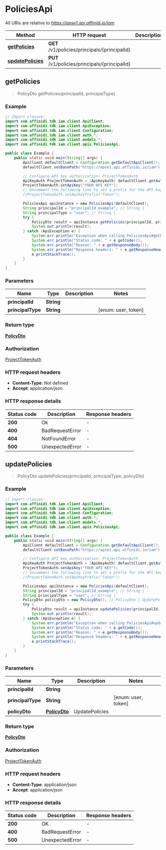 # PoliciesApi

All URIs are relative to *https://apse1.api.affinidi.io/iam*

| Method                                              | HTTP request                                  | Description |
| --------------------------------------------------- | --------------------------------------------- | ----------- |
| [**getPolicies**](PoliciesApi.md#getPolicies)       | **GET** /v1/policies/principals/{principalId} |             |
| [**updatePolicies**](PoliciesApi.md#updatePolicies) | **PUT** /v1/policies/principals/{principalId} |             |

## getPolicies

> PolicyDto getPolicies(principalId, principalType)

### Example

```java
// Import classes:
import com.affinidi.tdk.iam.client.ApiClient;
import com.affinidi.tdk.iam.client.ApiException;
import com.affinidi.tdk.iam.client.Configuration;
import com.affinidi.tdk.iam.client.auth.*;
import com.affinidi.tdk.iam.client.models.*;
import com.affinidi.tdk.iam.client.apis.PoliciesApi;

public class Example {
    public static void main(String[] args) {
        ApiClient defaultClient = Configuration.getDefaultApiClient();
        defaultClient.setBasePath("https://apse1.api.affinidi.io/iam");

        // Configure API key authorization: ProjectTokenAuth
        ApiKeyAuth ProjectTokenAuth = (ApiKeyAuth) defaultClient.getAuthentication("ProjectTokenAuth");
        ProjectTokenAuth.setApiKey("YOUR API KEY");
        // Uncomment the following line to set a prefix for the API key, e.g. "Token" (defaults to null)
        //ProjectTokenAuth.setApiKeyPrefix("Token");

        PoliciesApi apiInstance = new PoliciesApi(defaultClient);
        String principalId = "principalId_example"; // String |
        String principalType = "user"; // String |
        try {
            PolicyDto result = apiInstance.getPolicies(principalId, principalType);
            System.out.println(result);
        } catch (ApiException e) {
            System.err.println("Exception when calling PoliciesApi#getPolicies");
            System.err.println("Status code: " + e.getCode());
            System.err.println("Reason: " + e.getResponseBody());
            System.err.println("Response headers: " + e.getResponseHeaders());
            e.printStackTrace();
        }
    }
}
```

### Parameters

| Name              | Type       | Description | Notes               |
| ----------------- | ---------- | ----------- | ------------------- |
| **principalId**   | **String** |             |                     |
| **principalType** | **String** |             | [enum: user, token] |

### Return type

[**PolicyDto**](PolicyDto.md)

### Authorization

[ProjectTokenAuth](../README.md#ProjectTokenAuth)

### HTTP request headers

- **Content-Type**: Not defined
- **Accept**: application/json

### HTTP response details

| Status code | Description     | Response headers |
| ----------- | --------------- | ---------------- |
| **200**     | Ok              | -                |
| **400**     | BadRequestError | -                |
| **404**     | NotFoundError   | -                |
| **500**     | UnexpectedError | -                |

## updatePolicies

> PolicyDto updatePolicies(principalId, principalType, policyDto)

### Example

```java
// Import classes:
import com.affinidi.tdk.iam.client.ApiClient;
import com.affinidi.tdk.iam.client.ApiException;
import com.affinidi.tdk.iam.client.Configuration;
import com.affinidi.tdk.iam.client.auth.*;
import com.affinidi.tdk.iam.client.models.*;
import com.affinidi.tdk.iam.client.apis.PoliciesApi;

public class Example {
    public static void main(String[] args) {
        ApiClient defaultClient = Configuration.getDefaultApiClient();
        defaultClient.setBasePath("https://apse1.api.affinidi.io/iam");

        // Configure API key authorization: ProjectTokenAuth
        ApiKeyAuth ProjectTokenAuth = (ApiKeyAuth) defaultClient.getAuthentication("ProjectTokenAuth");
        ProjectTokenAuth.setApiKey("YOUR API KEY");
        // Uncomment the following line to set a prefix for the API key, e.g. "Token" (defaults to null)
        //ProjectTokenAuth.setApiKeyPrefix("Token");

        PoliciesApi apiInstance = new PoliciesApi(defaultClient);
        String principalId = "principalId_example"; // String |
        String principalType = "user"; // String |
        PolicyDto policyDto = new PolicyDto(); // PolicyDto | UpdatePolicies
        try {
            PolicyDto result = apiInstance.updatePolicies(principalId, principalType, policyDto);
            System.out.println(result);
        } catch (ApiException e) {
            System.err.println("Exception when calling PoliciesApi#updatePolicies");
            System.err.println("Status code: " + e.getCode());
            System.err.println("Reason: " + e.getResponseBody());
            System.err.println("Response headers: " + e.getResponseHeaders());
            e.printStackTrace();
        }
    }
}
```

### Parameters

| Name              | Type                          | Description    | Notes               |
| ----------------- | ----------------------------- | -------------- | ------------------- |
| **principalId**   | **String**                    |                |                     |
| **principalType** | **String**                    |                | [enum: user, token] |
| **policyDto**     | [**PolicyDto**](PolicyDto.md) | UpdatePolicies |                     |

### Return type

[**PolicyDto**](PolicyDto.md)

### Authorization

[ProjectTokenAuth](../README.md#ProjectTokenAuth)

### HTTP request headers

- **Content-Type**: application/json
- **Accept**: application/json

### HTTP response details

| Status code | Description     | Response headers |
| ----------- | --------------- | ---------------- |
| **200**     | OK              | -                |
| **400**     | BadRequestError | -                |
| **500**     | UnexpectedError | -                |

